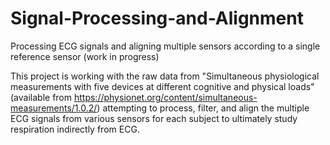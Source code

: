 # Signal-Processing-and-Alignment
Processing ECG signals and aligning multiple sensors according to a single reference sensor (work in progress)

This project is working with the raw data from "Simultaneous physiological measurements with five devices at different cognitive and physical loads" (available from https://physionet.org/content/simultaneous-measurements/1.0.2/) attempting to process, filter, and align the multiple ECG signals from various sensors for each subject to ultimately study respiration indirectly from ECG.
